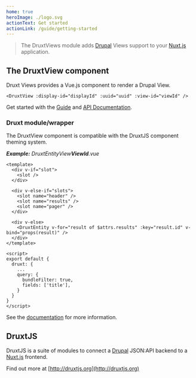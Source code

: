 ```yaml
---
home: true
heroImage: ./logo.svg
actionText: Get started
actionLink: /guide/getting-started
---
```


> The DruxtViews module adds [Drupal](https://drupal.org) Views support to your [Nuxt.js](https://nuxtjs.org) application.


## The DruxtView component

Druxt Views provides a Vue.js component to render a Drupal View.

```vue
<DruxtView :display-id="displayId" :uuid="uuid" :view-id="viewId" />
```

Get started with the [Guide](guide/) and [API Documentation](/api/components/DruxtView.html).


### Druxt module/wrapper

The DruxtView component is compatible with the DruxtJS component theming system.


_**Example:** DruxtEntityView**ViewId**.vue_
```vue
<template>
  <div v-if="slot">
    <slot />
  </div>

  <div v-else-if="slots">
    <slot name="header" />
    <slot name="results" />
    <slot name="pager" />
  </div>

  <div v-else>
    <DruxtEntity v-for="result of $attrs.results" :key="result.id" v-bind="props(result)" />
  </div>
</template>

<script>
export default {
  druxt: {
    ...
    query: {
      bundleFilter: true,
      fields: ['title'],
    }
  }
}
</script>
```

See the [documentation](https://druxtjs.org/guide/#wrapper-theme-system) for more information.


## DruxtJS

DruxtJS is a suite of modules to connect a [Drupal](https://drupal.org) JSON:API backend to a [Nuxt.js](https://nuxtjs.org) frontend.

Find out more at [http://druxtjs.org](http://druxtjs.org)
